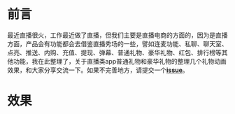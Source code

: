 # 前言

最近直播很火，工作最近做了直播，但我们主要是直播电商的方面的，因为是直播方面，产品会有功能都会去借鉴直播秀场的一些，譬如连麦功能、私聊、聊天室、点亮、推送、内购、充值、提现、弹幕、普通礼物、豪华礼物、红包、排行榜等其他功能，我在此整理了，关于直播类app普通礼物和豪华礼物的整理几个礼物动画效果，和大家分享交流一下。如果不完善地方，请提交一个[**issue**](https://github.com/kingly09/KYLiveGiftAnimation/issues/new)。

# 效果


